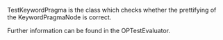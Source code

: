 TestKeywordPragma is the class which checks whether the prettifying of the KeywordPragmaNode is correct.

Further information can be found in the OPTestEvaluator.